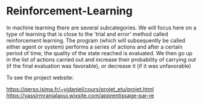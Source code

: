 
# Reinforcement-Learning
In machine learning there are several subcategories. We will focus here on a type of learning that is close to the 'trial and error' method called reinforcement learning. The program (which will subsequently be called either agent or system) performs a series of actions and after a certain period of time, the quality of the state reached is evaluated. We then go up in the list of actions carried out and increase their probability of carrying out (if the final evaluation was favorable), or decrease it (if it was unfavorable)


To see the project website:

https://perso.isima.fr/~yjdaniel/cours/projet_etu/projet.html
https://yassirmranialaoui.wixsite.com/apprentissage-par-re
